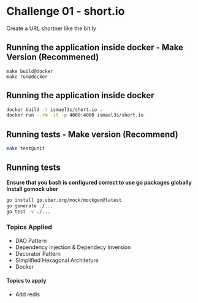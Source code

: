 # Challenge 01 - short.io
Create a URL shortner like the bit.ly


## Running the application inside docker - Make Version (Recommened) 
```
make build@docker
make run@docker
```
## Running the application inside docker 
```sh
docker build -t ismael3s/short.io .
docker run --rm -it -p 4000:4000 ismael3s/short.io
```

## Running tests - Make version (Recommend)
```sh
make test@unit
```

## Running tests
**Ensure that you bash is configured correct to use go packages globally**
**Install gomock uber**

```sh
go install go.uber.org/mock/mockgen@latest
go generate ./...
go test -v ./...
```


### Topics Applied
- DAO Pattern
- Dependency injection & Dependecy Inversion
- Decorator Pattern
- Simplified Hexagonal Architeture
- Docker

#### Topics to apply
- Add redis